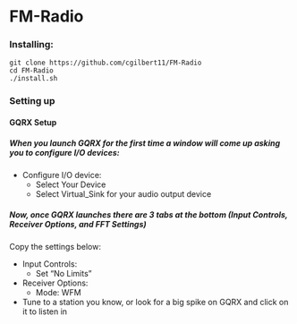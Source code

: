 # FM-Radio

### Installing:

```
git clone https://github.com/cgilbert11/FM-Radio
cd FM-Radio
./install.sh
```
### Setting up

#### GQRX Setup  
##### When you launch GQRX for the first time a window will come up asking you to configure I/O devices:
- Configure I/O device:  
 	- Select Your Device  
 	- Select Virtual_Sink for your audio output device  
 ##### Now, once GQRX launches there are 3 tabs at the bottom (Input Controls, Receiver Options, and FFT Settings)
 Copy the settings below:
 
- Input Controls:  
	- Set “No Limits”  
- Receiver Options:  
	- Mode: WFM
- Tune to a station you know, or look for a big spike on GQRX and click on it to listen in
